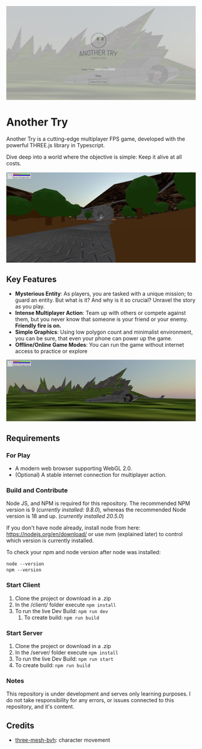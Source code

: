 ![Another Try](./client/public/menu2.jpg)

# Another Try

Another Try is a cutting-edge multiplayer FPS game, developed with the powerful THREE.js library in Typescript.

Dive deep into a world where the objective is simple: Keep it alive at all costs.

![Another Try In Game](./client/public/ingame.jpg)
## Key Features
 - **Mysterious Entity**: As players, you are tasked with a unique mission; to guard an entity. But what is it? And why is it so crucial? Unravel the story as you play.
 - **Intense Multiplayer Action**: Team up with others or compete against them, but you never know that someone is your friend or your enemy. **Friendly fire is on.**
 - **Simple Graphics**: Using low polygon count and minimalist environment, you can be sure, that even your phone can power up the game.
 - **Offline/Online Game Modes**: You can run the game without internet access to practice or explore

![Another Try In Game](./client/public/ingame2.jpg)

## Requirements

### For Play
 - A modern web browser supporting WebGL 2.0.
 - (Optional) A stable internet connection for multiplayer action.

### Build and Contribute
Node JS, and NPM is required for this repository. The recommended NPM version is 9 (*currently installed: 9.8.0*), whereas the recommended Node version is 18 and up. (*currently installed 20.5.0*)

If you don't have node already, install node from here: <https://nodejs.org/en/download/> or use nvm (explained later) to control which version is currently installed.

To check your npm and node version after node was installed:
```shell
node --version
npm --version
```

### Start Client
1. Clone the project or download in a .zip
2. In the /client/ folder execute `npm install`
3. To run the live Dev Build: `npm run dev`
   1. To create build: `npm run build`

### Start Server
1. Clone the project or download in a .zip
2. In the /server/ folder execute `npm install`
3. To run the live Dev Build: `npm run start`
 1. To create build: `npm run build`


### Notes
This repository is under development and serves only learning purposes. I do not take responsibility for any errors, or issues connected to this repository, and it's content.


## Credits

 - [three-mesh-bvh](https://github.com/gkjohnson/three-mesh-bvh): character movement
